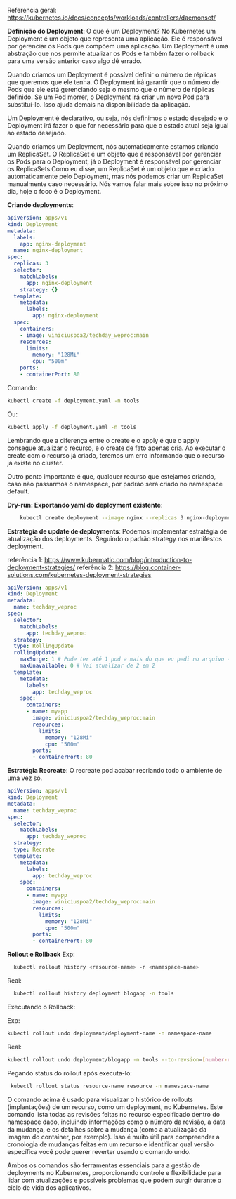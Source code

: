 Referencia geral: https://kubernetes.io/docs/concepts/workloads/controllers/daemonset/

**Definição do Deployment**: O que é um Deployment?
No Kubernetes um Deployment é um objeto que representa uma aplicação. Ele é responsável por gerenciar os Pods que compõem uma aplicação. Um Deployment é uma abstração que nos permite atualizar os Pods e também fazer o rollback para uma versão anterior caso algo dê errado.

Quando criamos um Deployment é possível definir o número de réplicas que queremos que ele tenha. O Deployment irá garantir que o número de Pods que ele está gerenciando seja o mesmo que o número de réplicas definido. Se um Pod morrer, o Deployment irá criar um novo Pod para substituí-lo. Isso ajuda demais na disponibilidade da aplicação.

Um Deployment é declarativo, ou seja, nós definimos o estado desejado e o Deployment irá fazer o que for necessário para que o estado atual seja igual ao estado desejado.

Quando criamos um Deployment, nós automaticamente estamos criando um ReplicaSet. O ReplicaSet é um objeto que é responsável por gerenciar os Pods para o Deployment, já o Deployment é responsável por gerenciar os ReplicaSets.Como eu disse, um ReplicaSet é um objeto que é criado automaticamente pelo Deployment, mas nós podemos criar um ReplicaSet manualmente caso necessário. Nós vamos falar mais sobre isso no próximo dia, hoje o foco é o Deployment.

**Criando deployments**:
```yaml
apiVersion: apps/v1
kind: Deployment
metadata:
  labels:
    app: nginx-deployment
  name: nginx-deployment
spec:
  replicas: 3
  selector:
    matchLabels:
      app: nginx-deployment
    strategy: {}
  template:
    metadata:
      labels:
        app: nginx-deployment
  spec:
    containers:
    - image: viniciuspoa2/techday_weproc:main
    resources:
      limits:
        memory: "128Mi"
        cpu: "500m"
    ports:
    - containerPort: 80
```

Comando:
```bash
kubectl create -f deployment.yaml -n tools
```
Ou:
```bash
kubectl apply -f deployment.yaml -n tools
```

Lembrando que a diferença entre o create e o apply é que o apply consegue atualizar o recurso, e o create de fato apenas cria. Ao executar o create com o recurso já criado, teremos um erro informando que o recurso já existe no cluster.

Outro ponto importante é que, qualquer recurso que estejamos criando, caso não passarmos o namespace, por padrão será criado no namespace default.

**Dry-run: Exportando yaml do deployment existente**:
```bash
    kubectl create deployment --image nginx --replicas 3 nginx-deployment --dry-run=client -o yaml > novo-deployment.yaml
```


**Estratégia de update de deployments**:
Podemos implementar estratégia de atualização dos deployments. Seguindo o padrão strategy nos manifestos deployment.


referência 1: https://www.kubermatic.com/blog/introduction-to-deployment-strategies/
referência 2: https://blog.container-solutions.com/kubernetes-deployment-strategies

```yaml
apiVersion: apps/v1
kind: Deployment
metadata:
  name: techday_weproc
spec:
  selector:
    matchLabels:
      app: techday_weproc
  strategy:
  type: RollingUpdate
  rollingUpdate:
    maxSurge: 1 # Pode ter até 1 pod a mais do que eu pedi no arquivo - 11 Pods
    maxUnavailable: 0 # Vai atualizar de 2 em 2
  template:
    metadata:
      labels:
        app: techday_weproc
    spec:
      containers:
      - name: myapp
        image: viniciuspoa2/techday_weproc:main
        resources:
          limits:
            memory: "128Mi"
            cpu: "500m"
        ports:
        - containerPort: 80
```



**Estratégia Recreate**:
O recreate pod acabar recriando todo o ambiente de uma vez só.

```yaml
apiVersion: apps/v1
kind: Deployment
metadata:
  name: techday_weproc
spec:
  selector:
    matchLabels:
      app: techday_weproc
  strategy:
  type: Recrate
  template:
    metadata:
      labels:
        app: techday_weproc
    spec:
      containers:
      - name: myapp
        image: viniciuspoa2/techday_weproc:main
        resources:
          limits:
            memory: "128Mi"
            cpu: "500m"
        ports:
        - containerPort: 80
```

**Rollout e Rollback**
Exp:
```bash
  kubectl rollout history <resource-name> -n <namespace-name>
```
Real:
```bash
  kubectl rollout history deployment blogapp -n tools
```
Executando o Rollback:

Exp:
```bash
kubectl rollout undo deployment/deployment-name -n namespace-name
```
Real:
```bash
kubectl rollout undo deployment/blogapp -n tools --to-revsion=[number-revsion]
```


Pegando status do rollout após executa-lo:
```bash
 kubectl rollout status resource-name resource -n namespace-name
```

 O comando acima é usado para visualizar o histórico de rollouts (implantações) de um recurso, como um deployment, no Kubernetes. Este comando lista todas as revisões feitas no recurso especificado dentro do namespace dado, incluindo informações como o número da revisão, a data da mudança, e os detalhes sobre a mudança (como a atualização da imagem do container, por exemplo). Isso é muito útil para compreender a cronologia de mudanças feitas em um recurso e identificar qual versão específica você pode querer reverter usando o comando undo.

Ambos os comandos são ferramentas essenciais para a gestão de deployments no Kubernetes, proporcionando controle e flexibilidade para lidar com atualizações e possíveis problemas que podem surgir durante o ciclo de vida dos aplicativos.
